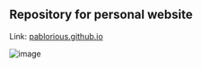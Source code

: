 ## Repository for personal website
Link: [pablorious.github.io](pablorious.github.io)

![image](https://github.com/user-attachments/assets/1ad432e3-b4c6-4ec4-8765-4b520821d8cd)
